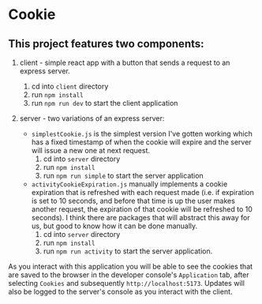 # Cookie

## This project features two components:

1. client - simple react app with a button that sends a request to an express server.

   1. cd into `client` directory
   2. run `npm install`
   3. run `npm run dev` to start the client application

2. server - two variations of an express server:
   - `simplestCookie.js` is the simplest version I've gotten working which has a fixed timestamp of when the cookie will expire and the server will issue a new one at next request.
     1. cd into `server` directory
     2. run `npm install`
     3. run `npm run simple` to start the server application
   - `activityCookieExpiration.js` manually implements a cookie expiration that is refreshed with each request made (i.e. if expiration is set to 10 seconds, and before that time is up the user makes another request, the expiration of that cookie will be refreshed to 10 seconds). I think there are packages that will abstract this away for us, but good to know how it can be done manually.
     1. cd into `server` directory
     2. run `npm install`
     3. run `npm run activity` to start the server application.

As you interact with this application you will be able to see the cookies that are saved to the browser in the developer console's `Application` tab, after selecting `Cookies` and subsequently `http://localhost:5173`. Updates will also be logged to the server's console as you interact with the client.
